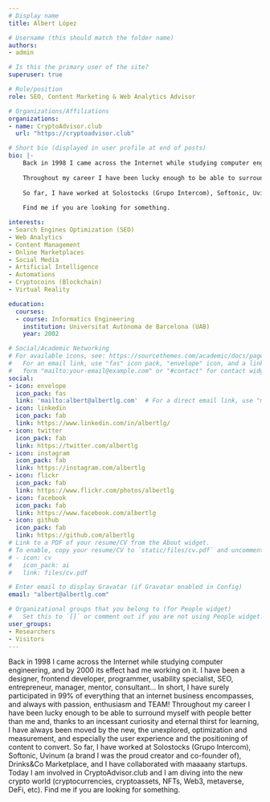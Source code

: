```yaml
---
# Display name
title: Albert López

# Username (this should match the folder name)
authors:
- admin

# Is this the primary user of the site?
superuser: true

# Role/position
role: SEO, Content Marketing & Web Analytics Advisor

# Organizations/Affiliations
organizations:
- name: CryptoAdvisor.club
  url: "https://cryptoadvisor.club"

# Short bio (displayed in user profile at end of posts)
bio: |-
    Back in 1998 I came across the Internet while studying computer engineering, and by 2000 its effect had me working on it. I have been a designer, frontend developer, programmer, usability specialist, SEO, entrepreneur, manager, mentor, consultant... In short, I have surely participated in 99% of everything that an internet business encompasses, and always with passion, enthusiasm and TEAM!
	
	Throughout my career I have been lucky enough to be able to surround myself with people better than me and, thanks to an incessant curiosity and eternal thirst for learning, I have always been moved by the new, the unexplored, optimization and measurement, and especially the user experience and the positioning of content to convert.
	
	So far, I have worked at Solostocks (Grupo Intercom), Softonic, Uvinum (a brand I was the proud creator and co-founder of), Drinks&Co Marketplace, and I have collaborated with maaaany startups. Today I am involved in CryptoAdvisor.club and I am diving into the new crypto world (cryptocurrencies, cryptoassets, NFTs, Web3, metaverse, DeFi, etc).
	
	Find me if you are looking for something.

interests:
- Search Engines Optimization (SEO)
- Web Analytics
- Content Management
- Online Marketplaces
- Social Media
- Artificial Intelligence
- Automations
- Cryptocoins (Blockchain)
- Virtual Reality

education:
  courses:
  - course: Informatics Engineering
    institution: Universitat Autònoma de Barcelona (UAB)
    year: 2002

# Social/Academic Networking
# For available icons, see: https://sourcethemes.com/academic/docs/page-builder/#icons
#   For an email link, use "fas" icon pack, "envelope" icon, and a link in the
#   form "mailto:your-email@example.com" or "#contact" for contact widget.
social:
- icon: envelope
  icon_pack: fas
  link: 'mailto:albert@albertlg.com'  # For a direct email link, use "mailto:test@example.org".
- icon: linkedin
  icon_pack: fab
  link: https://www.linkedin.com/in/albertlg/
- icon: twitter
  icon_pack: fab
  link: https://twitter.com/albertlg
- icon: instagram
  icon_pack: fab
  link: https://instagram.com/albertlg
- icon: flickr
  icon_pack: fab
  link: https://www.flickr.com/photos/albertlg
- icon: facebook
  icon_pack: fab
  link: https://www.facebook.com/albertlg
- icon: github
  icon_pack: fab
  link: https://github.com/albertlg
# Link to a PDF of your resume/CV from the About widget.
# To enable, copy your resume/CV to `static/files/cv.pdf` and uncomment the lines below.
# - icon: cv
#   icon_pack: ai
#   link: files/cv.pdf

# Enter email to display Gravatar (if Gravatar enabled in Config)
email: "albert@albertlg.com"

# Organizational groups that you belong to (for People widget)
#   Set this to `[]` or comment out if you are not using People widget.
user_groups:
- Researchers
- Visitors
---
```


Back in 1998 I came across the Internet while studying computer engineering, and by 2000 its effect had me working on it. I have been a designer, frontend developer, programmer, usability specialist, SEO, entrepreneur, manager, mentor, consultant... In short, I have surely participated in 99% of everything that an internet business encompasses, and always with passion, enthusiasm and TEAM!
Throughout my career I have been lucky enough to be able to surround myself with people better than me and, thanks to an incessant curiosity and eternal thirst for learning, I have always been moved by the new, the unexplored, optimization and measurement, and especially the user experience and the positioning of content to convert.
So far, I have worked at Solostocks (Grupo Intercom), Softonic, Uvinum (a brand I was the proud creator and co-founder of), Drinks&Co Marketplace, and I have collaborated with maaaany startups. Today I am involved in CryptoAdvisor.club and I am diving into the new crypto world (cryptocurrencies, cryptoassets, NFTs, Web3, metaverse, DeFi, etc).
Find me if you are looking for something.